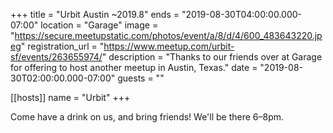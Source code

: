 +++
title = "Urbit Austin ~2019.8"
ends = "2019-08-30T04:00:00.000-07:00"
location = "Garage"
image = "https://secure.meetupstatic.com/photos/event/a/8/d/4/600_483643220.jpeg"
registration_url = "https://www.meetup.com/urbit-sf/events/263655974/"
description = "Thanks to our friends over at Garage for offering to host another meetup in Austin, Texas."
date = "2019-08-30T02:00:00.000-07:00"
guests = ""

[[hosts]]
name = "Urbit"
+++

Come have a drink on us, and bring friends! We'll be there 6–8pm.
